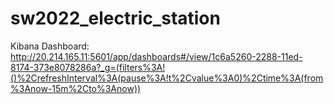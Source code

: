 # sw2022_electric_station

Kibana Dashboard: http://20.214.165.11:5601/app/dashboards#/view/1c6a5260-2288-11ed-8174-373e8078286a?_g=(filters%3A!()%2CrefreshInterval%3A(pause%3A!t%2Cvalue%3A0)%2Ctime%3A(from%3Anow-15m%2Cto%3Anow))

